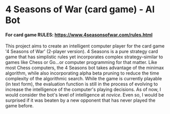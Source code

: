 # 4 Seasons of War (card game) - AI Bot
#### For card game RULES: https://www.4seasonsofwar.com/rules.html

This project aims to create an intelligent computer player for the card game '4 Seasons of War' (2-player version). 4 Seasons is a pure strategy card game that has simplistic rules yet incorporates complex strategy–similar to games like Chess or Go...or computer programming for that matter. Like most Chess computers, the 4 Seasons bot takes advantage of the minimax algorithm, while also incorporating alpha beta pruning to reduce the time complexity of the algorithmic search. While the game is currently playable (in text form), the evaluation function is still in the process of evolving to increase the intelligence of the computer's playing decisions. As of now, I would consider the bot's level of intelligence at *novice*. Even so, I would be surprised if it was beaten by a new opponent that has never played the game before.
